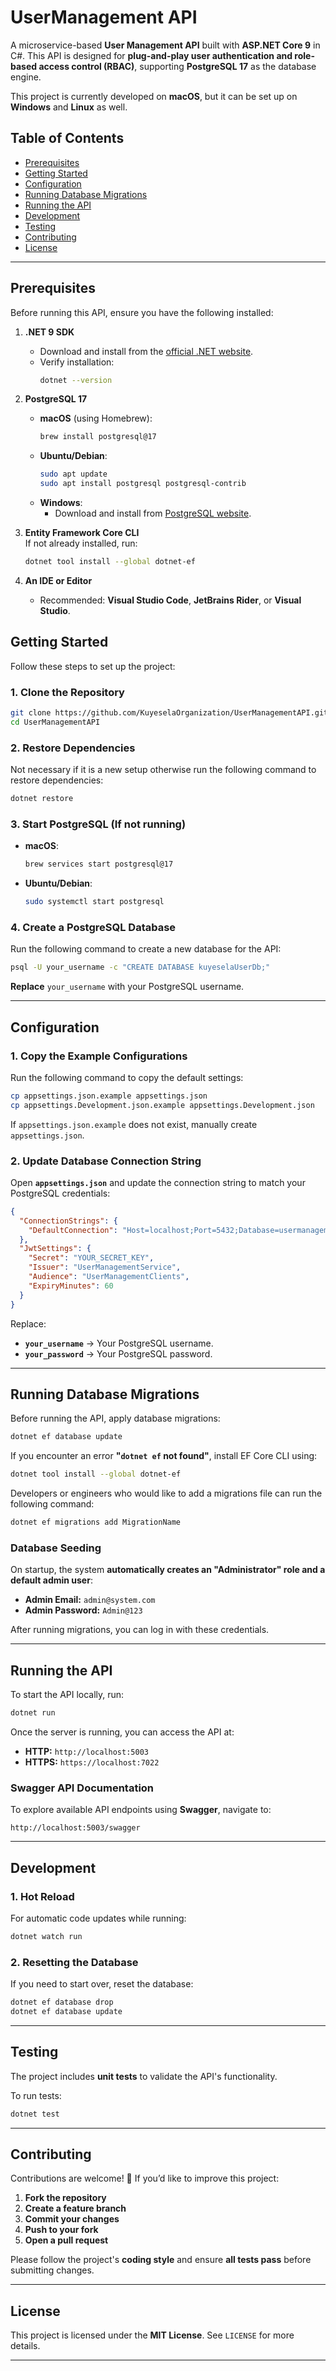 # UserManagement API

A microservice-based **User Management API** built with **ASP.NET Core 9** in C#. This API is designed for **plug-and-play user authentication and role-based access control (RBAC)**, supporting **PostgreSQL 17** as the database engine.

This project is currently developed on **macOS**, but it can be set up on **Windows** and **Linux** as well.

## **Table of Contents**

- [Prerequisites](#prerequisites)
- [Getting Started](#getting-started)
- [Configuration](#configuration)
- [Running Database Migrations](#running-database-migrations)
- [Running the API](#running-the-api)
- [Development](#development)
- [Testing](#testing)
- [Contributing](#contributing)
- [License](#license)

---

## **Prerequisites**

Before running this API, ensure you have the following installed:

1. **.NET 9 SDK**

   - Download and install from the [official .NET website](https://dotnet.microsoft.com/).
   - Verify installation:
     ```bash
     dotnet --version
     ```

2. **PostgreSQL 17**

   - **macOS** (using Homebrew):
     ```bash
     brew install postgresql@17
     ```
   - **Ubuntu/Debian**:
     ```bash
     sudo apt update
     sudo apt install postgresql postgresql-contrib
     ```
   - **Windows**:
     - Download and install from [PostgreSQL website](https://www.postgresql.org/download/).

3. **Entity Framework Core CLI**  
   If not already installed, run:

   ```bash
   dotnet tool install --global dotnet-ef
   ```

4. **An IDE or Editor**
   - Recommended: **Visual Studio Code**, **JetBrains Rider**, or **Visual Studio**.

## **Getting Started**

Follow these steps to set up the project:

### **1. Clone the Repository**

```bash
git clone https://github.com/KuyeselaOrganization/UserManagementAPI.git
cd UserManagementAPI
```

### **2. Restore Dependencies**

Not necessary if it is a new setup otherwise run the following command to restore dependencies:

```bash
dotnet restore
```

### **3. Start PostgreSQL (If not running)**

- **macOS**:
  ```bash
  brew services start postgresql@17
  ```
- **Ubuntu/Debian**:
  ```bash
  sudo systemctl start postgresql
  ```

### **4. Create a PostgreSQL Database**

Run the following command to create a new database for the API:

```bash
psql -U your_username -c "CREATE DATABASE kuyeselaUserDb;"
```

**Replace** `your_username` with your PostgreSQL username.

---

## **Configuration**

### **1. Copy the Example Configurations**

Run the following command to copy the default settings:

```bash
cp appsettings.json.example appsettings.json
cp appsettings.Development.json.example appsettings.Development.json
```

If `appsettings.json.example` does not exist, manually create `appsettings.json`.

### **2. Update Database Connection String**

Open **`appsettings.json`** and update the connection string to match your PostgreSQL credentials:

```json
{
  "ConnectionStrings": {
    "DefaultConnection": "Host=localhost;Port=5432;Database=usermanagement;Username=your_username;Password=your_password"
  },
  "JwtSettings": {
    "Secret": "YOUR_SECRET_KEY",
    "Issuer": "UserManagementService",
    "Audience": "UserManagementClients",
    "ExpiryMinutes": 60
  }
}
```

Replace:

- **`your_username`** → Your PostgreSQL username.
- **`your_password`** → Your PostgreSQL password.

---

## **Running Database Migrations**

Before running the API, apply database migrations:

```bash
dotnet ef database update
```

If you encounter an error **"`dotnet ef` not found"**, install EF Core CLI using:

```bash
dotnet tool install --global dotnet-ef
```

Developers or engineers who would like to add a migrations file can run the following command:

```bash
dotnet ef migrations add MigrationName
```

### **Database Seeding**

On startup, the system **automatically creates an "Administrator" role and a default admin user**:

- **Admin Email:** `admin@system.com`
- **Admin Password:** `Admin@123`

After running migrations, you can log in with these credentials.

---

## **Running the API**

To start the API locally, run:

```bash
dotnet run
```

Once the server is running, you can access the API at:

- **HTTP:** `http://localhost:5003`
- **HTTPS:** `https://localhost:7022`

### **Swagger API Documentation**

To explore available API endpoints using **Swagger**, navigate to:

```
http://localhost:5003/swagger
```

---

## **Development**

### **1. Hot Reload**

For automatic code updates while running:

```bash
dotnet watch run
```

### **2. Resetting the Database**

If you need to start over, reset the database:

```bash
dotnet ef database drop
dotnet ef database update
```

---

## **Testing**

The project includes **unit tests** to validate the API's functionality.

To run tests:

```bash
dotnet test
```

---

## **Contributing**

Contributions are welcome! 🚀 If you’d like to improve this project:

1. **Fork the repository**
2. **Create a feature branch**
3. **Commit your changes**
4. **Push to your fork**
5. **Open a pull request**

Please follow the project's **coding style** and ensure **all tests pass** before submitting changes.

---

## **License**

This project is licensed under the **MIT License**. See `LICENSE` for more details.

---
